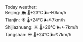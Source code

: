 Today weather:  
Beijing: 🌦 🌡️+23°C 🌬️→0km/h  
Tianjin: ☀️ 🌡️+24°C 🌬️↖7km/h  
Shijiazhuang: ☀️ 🌡️+26°C 🌬️←7km/h  
Tangshan: ☀️ 🌡️+24°C 🌬️↖7km/h  
